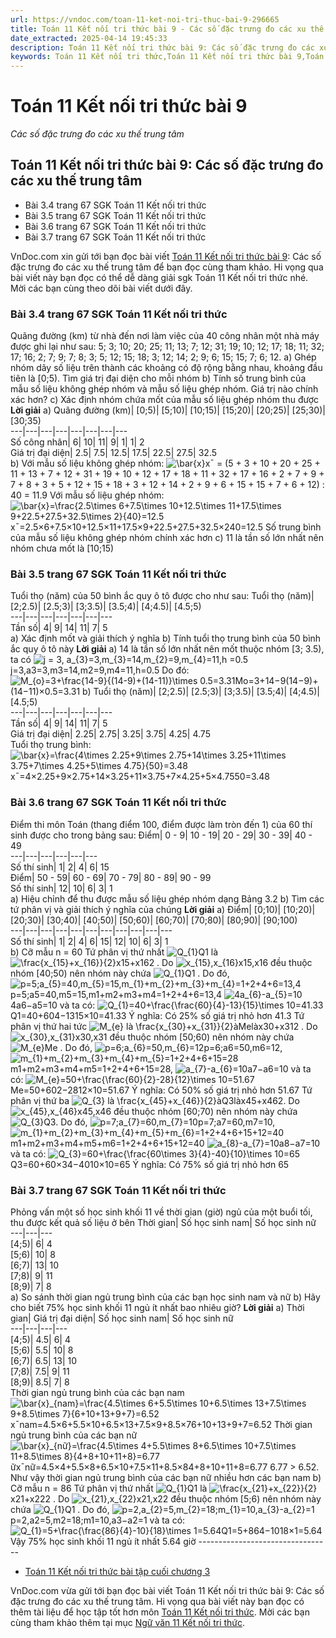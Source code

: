 ```yaml
---
url: https://vndoc.com/toan-11-ket-noi-tri-thuc-bai-9-296665
title: Toán 11 Kết nối tri thức bài 9 - Các số đặc trưng đo các xu thế trung tâm - VnDoc.com
date_extracted: 2025-04-14 19:45:33
description: Toán 11 Kết nối tri thức bài 9: Các số đặc trưng đo các xu thế trung tâm được VnDoc.com sưu tầm và xin gửi tới bạn đọc cùng tham khảo.
keywords: Toán 11 Kết nối tri thức,Toán 11 Kết nối tri thức bài 9,Toán lớp 11 Kết nối tri thức,toán 11 Kết nối tri thức với cuộc sống,bài tập toán 11 Kết nối tri thức với cuộc sống,giải sgk toán 11 kết nối tri thức,giải toán 11 kết nối tri thức,toán 11 kntt,toán 11 kết nối,toán 11,Toán 11 Kết nối tri thức bài 9 Các số đặc trưng đo các xu thế trung tâm,bài 9 Các số đặc trưng đo các xu thế trung tâm,Các số đặc trưng đo các xu thế trung tâm
---
```


# Toán 11 Kết nối tri thức bài 9
 _Các số đặc trưng đo các xu thế trung tâm_
## Toán 11 Kết nối tri thức bài 9: Các số đặc trưng đo các xu thế trung tâm
  * Bài 3.4 trang 67 SGK Toán 11 Kết nối tri thức
  * Bài 3.5 trang 67 SGK Toán 11 Kết nối tri thức
  * Bài 3.6 trang 67 SGK Toán 11 Kết nối tri thức
  * Bài 3.7 trang 67 SGK Toán 11 Kết nối tri thức

VnDoc.com xin gửi tới bạn đọc bài viết [Toán 11 Kết nối tri thức bài 9](<https://vndoc.com/toan-11-ket-noi-tri-thuc-bai-9-296665>): Các số đặc trưng đo các xu thế trung tâm để bạn đọc cùng tham khảo. Hi vọng qua bài viết này bạn đọc có thể dễ dàng giải sgk Toán 11 Kết nối tri thức nhé. Mời các bạn cùng theo dõi bài viết dưới đây.
### Bài 3.4 trang 67 SGK Toán 11 Kết nối tri thức
Quãng đường \(km\) từ nhà đến nơi làm việc của 40 công nhân một nhà máy được ghi lại như sau:
5; 3; 10; 20; 25; 11; 13; 7; 12; 31; 19; 10; 12; 17; 18; 11; 32; 17; 16; 2; 7; 9; 7; 8; 3; 5; 12; 15; 18; 3; 12; 14; 2; 9; 6; 15; 15; 7; 6; 12.
a\) Ghép nhóm dãy số liệu trên thành các khoảng có độ rộng bằng nhau, khoảng đầu tiên là \[0;5\). Tìm giá trị đại diện cho mỗi nhóm
b\) Tính số trung bình của mẫu số liệu không ghép nhóm và mẫu số liệu ghép nhóm. Giá trị nào chính xác hơn?
c\) Xác định nhóm chứa mốt của mẫu số liệu ghép nhóm thu được
**Lời giải**
a\)
Quãng đường \(km\)| \[0;5\)| \[5;10\)| \[10;15\)| \[15;20\)| \[20;25\)| \[25;30\)| \[30;35\)  
---|---|---|---|---|---|---|---  
Số công nhân| 6| 10| 11| 9| 1| 1| 2  
Giá trị đại diện| 2.5| 7.5| 12.5| 17.5| 22.5| 27.5| 32.5  
b\) Với mẫu số liệu không ghép nhóm:
![\\bar{x}](https://i.vdoc.vn/data/image/blank.png)x¯ = \(5 + 3 + 10 + 20 + 25 + 11 + 13 + 7 + 12 + 31 + 19 + 10 + 12 + 17 + 18 + 11 + 32 + 17 + 16 + 2 + 7 + 9 + 7 + 8 + 3 + 5 + 12 + 15 + 18 + 3 + 12 + 14 + 2 + 9 + 6 + 15 + 15 + 7 + 6 + 12\) : 40 = 11.9
Với mẫu số liệu ghép nhóm:
![\\bar{x}=\\frac{2.5\\times 6+7.5\\times 10+12.5\\times 11+17.5\\times 9+22.5+27.5+32.5\\times 2}{40}=12.5](https://i.vdoc.vn/data/image/blank.png)x¯=2.5×6+7.5×10+12.5×11+17.5×9+22.5+27.5+32.5×240=12.5
Số trung bình của mẫu số liệu không ghép nhóm chính xác hơn
c\) 11 là tần số lớn nhất nên nhóm chưa mốt là \[10;15\)
### Bài 3.5 trang 67 SGK Toán 11 Kết nối tri thức
Tuổi thọ \(năm\) của 50 bình ắc quy ô tô được cho như sau:
Tuổi thọ \(năm\)| \[2;2.5\)| \[2.5;3\)| \[3;3.5\)| \[3.5;4\)| \[4;4.5\)| \[4.5;5\)  
---|---|---|---|---|---|---  
Tần số| 4| 9| 14| 11| 7| 5  
a\) Xác định mốt và giải thích ý nghĩa
b\) Tính tuổi thọ trung bình của 50 bình ắc quy ô tô này
**Lời giải**
a\) 14 là tần số lớn nhất nên mốt thuộc nhóm \[3; 3.5\), ta có ![j = 3, a_{3}=3,m_{3}=14,m_{2}=9,m_{4}=11,h =0.5](https://i.vdoc.vn/data/image/blank.png)j=3,a3=3,m3=14,m2=9,m4=11,h=0.5
Do đó: ![M_{o}=3+\\frac{14-9}{\(14-9\)+\(14-11\)}\\times 0.5=3.31](https://i.vdoc.vn/data/image/blank.png)Mo=3+14−9\(14−9\)+\(14−11\)×0.5=3.31
b\)
Tuổi thọ \(năm\)| \[2;2.5\)| \[2.5;3\)| \[3;3.5\)| \[3.5;4\)| \[4;4.5\)| \[4.5;5\)  
---|---|---|---|---|---|---  
Tần số| 4| 9| 14| 11| 7| 5  
Giá trị đại diện| 2.25| 2.75| 3.25| 3.75| 4.25| 4.75  
Tuổi thọ trung bình:
![\\bar{x}=\\frac{4\\times 2.25+9\\times 2.75+14\\times 3.25+11\\times 3.75+7\\times 4.25+5\\times 4.75}{50}=3.48](https://i.vdoc.vn/data/image/blank.png)x¯=4×2.25+9×2.75+14×3.25+11×3.75+7×4.25+5×4.7550=3.48
### Bài 3.6 trang 67 SGK Toán 11 Kết nối tri thức
Điểm thi môn Toán \(thang điểm 100, điểm được làm tròn đến 1\) của 60 thí sinh được cho trong bảng sau:
Điểm| 0 - 9| 10 - 19| 20 - 29| 30 - 39| 40 - 49  
---|---|---|---|---|---  
Số thí sinh| 1| 2| 4| 6| 15  
Điểm| 50 - 59| 60 - 69| 70 - 79| 80 - 89| 90 - 99  
Số thí sinh| 12| 10| 6| 3| 1  
a\) Hiệu chỉnh để thu được mẫu số liệu ghép nhóm dạng Bảng 3.2
b\) Tìm các tứ phân vị và giải thích ý nghĩa của chúng
**Lời giải**
a\)
Điểm| \[0;10\)| \[10;20\)| \[20;30\)| \[30;40\)| \[40;50\)| \[50;60\)| \[60;70\)| \[70;80\)| \[80;90\)| \[90;100\)  
---|---|---|---|---|---|---|---|---|---|---  
Số thí sinh| 1| 2| 4| 6| 15| 12| 10| 6| 3| 1  
b\) Cỡ mẫu n = 60
Tứ phân vị thứ nhất ![Q_{1}](https://i.vdoc.vn/data/image/blank.png)Q1 là ![\\frac{x_{15}+x_{16}}{2}](https://i.vdoc.vn/data/image/blank.png)x15+x162 . Do ![x_{15},x_{16}](https://i.vdoc.vn/data/image/blank.png)x15,x16 đều thuộc nhóm \[40;50\) nên nhóm này chứa ![Q_{1}](https://i.vdoc.vn/data/image/blank.png)Q1 . Do đó, ![p=5;a_{5}=40,m_{5}=15,m_{1}+m_{2}+m_{3}+m_{4}=1+2+4+6=13,4](https://i.vdoc.vn/data/image/blank.png)p=5;a5=40,m5=15,m1+m2+m3+m4=1+2+4+6=13,4
![4a_{6}-a_{5}=10](https://i.vdoc.vn/data/image/blank.png)4a6−a5=10 và ta có:
![Q_{1}=40+\\frac{\\frac{60}{4}-13}{15}\\times 10=41.33](https://i.vdoc.vn/data/image/blank.png)Q1=40+604−1315×10=41.33
Ý nghĩa: Có 25% số giá trị nhỏ hơn 41.3
Tứ phân vị thứ hai tức ![M_{e} là \\frac{x_{30}+x_{31}}{2}](https://i.vdoc.vn/data/image/blank.png)àMelàx30+x312 . Do ![x_{30},x_{31}](https://i.vdoc.vn/data/image/blank.png)x30,x31 đều thuộc nhóm \[50;60\) nên nhóm này chứa ![M_{e}](https://i.vdoc.vn/data/image/blank.png)Me . Do đó, ![p=6;a_{6}=50,m_{6}=12](https://i.vdoc.vn/data/image/blank.png)p=6;a6=50,m6=12,
![m_{1}+m_{2}+m_{3}+m_{4}+m_{5}=1+2+4+6+15=28](https://i.vdoc.vn/data/image/blank.png)m1+m2+m3+m4+m5=1+2+4+6+15=28,
![a_{7}-a_{6}=10](https://i.vdoc.vn/data/image/blank.png)a7−a6=10 và ta có:
![M_{e}=50+\\frac{\\frac{60}{2}-28}{12}\\times 10=51.67](https://i.vdoc.vn/data/image/blank.png)Me=50+602−2812×10=51.67
Ý nghĩa: Có 50% số giá trị nhỏ hơn 51.67
Tứ phân vị thứ ba ![Q_{3} là \\frac{x_{45}+x_{46}}{2}](https://i.vdoc.vn/data/image/blank.png)àQ3làx45+x462. Do ![x_{45},x_{46}](https://i.vdoc.vn/data/image/blank.png)x45,x46 đều thuộc nhóm \[60;70\) nên nhóm này chứa ![Q_{3}](https://i.vdoc.vn/data/image/blank.png)Q3. Do đó, ![p=7;a_{7}=60,m_{7}=10](https://i.vdoc.vn/data/image/blank.png)p=7;a7=60,m7=10,
![m_{1}+m_{2}+m_{3}+m_{4}+m_{5}+m_{6}=1+2+4+6+15+12=40](https://i.vdoc.vn/data/image/blank.png)m1+m2+m3+m4+m5+m6=1+2+4+6+15+12=40
![a_{8}-a_{7}=10](https://i.vdoc.vn/data/image/blank.png)a8−a7=10 và ta có:
![Q_{3}=60+\\frac{\\frac{60\\times 3}{4}-40}{10}\\times 10=65](https://i.vdoc.vn/data/image/blank.png)Q3=60+60×34−4010×10=65
Ý nghĩa: Có 75% số giá trị nhỏ hơn 65
### Bài 3.7 trang 67 SGK Toán 11 Kết nối tri thức
Phỏng vấn một số học sinh khối 11 về thời gian \(giờ\) ngủ của một buổi tối, thu được kết quả số liệu ở bên
Thời gian| Số học sinh nam| Số học sinh nữ  
---|---|---  
\[4;5\)| 6| 4  
\[5;6\)| 10| 8  
\[6;7\)| 13| 10  
\[7;8\)| 9| 11  
\[8;9\)| 7| 8  
a\) So sánh thời gian ngủ trung bình của các bạn học sinh nam và nữ
b\) Hãy cho biết 75% học sinh khối 11 ngủ ít nhất bao nhiêu giờ?
**Lời giải**
a\)
Thời gian| Giá trị đại diện| Số học sinh nam| Số học sinh nữ  
---|---|---|---  
\[4;5\)| 4.5| 6| 4  
\[5;6\)| 5.5| 10| 8  
\[6;7\)| 6.5| 13| 10  
\[7;8\)| 7.5| 9| 11  
\[8;9\)| 8.5| 7| 8  
Thời gian ngủ trung bình của các bạn nam ![\\bar{x}_{nam}=\\frac{4.5\\times 6+5.5\\times 10+6.5\\times 13+7.5\\times 9+8.5\\times 7}{6+10+13+9+7}=6.52](https://i.vdoc.vn/data/image/blank.png)x¯nam=4.5×6+5.5×10+6.5×13+7.5×9+8.5×76+10+13+9+7=6.52
Thời gian ngủ trung bình của các bạn nữ ![\\bar{x}_{nữ}=\\frac{4.5\\times 4+5.5\\times 8+6.5\\times 10+7.5\\times 11+8.5\\times 8}{4+8+10+11+8}=6.77](https://i.vdoc.vn/data/image/blank.png)ữx¯nữ=4.5×4+5.5×8+6.5×10+7.5×11+8.5×84+8+10+11+8=6.77
6.77 > 6.52. Như vậy thời gian ngủ trung bình của các bạn nữ nhiều hơn các bạn nam
b\) Cỡ mẫu n = 86
Tứ phân vị thứ nhất ![Q_{1}](https://i.vdoc.vn/data/image/blank.png)Q1 là ![\\frac{x_{21}+x_{22}}{2}](https://i.vdoc.vn/data/image/blank.png)x21+x222 . Do ![x_{21},x_{22}](https://i.vdoc.vn/data/image/blank.png)x21,x22 đều thuộc nhóm \[5;6\) nên nhóm này chứa ![Q_{1}](https://i.vdoc.vn/data/image/blank.png)Q1 . Do đó, ![p=2,a_{2}=5,m_{2}=18;m_{1}=10,a_{3}-a_{2}=1](https://i.vdoc.vn/data/image/blank.png)p=2,a2=5,m2=18;m1=10,a3−a2=1 và ta có:
![Q_{1}=5+\\frac{\\frac{86}{4}-10}{18}\\times 1=5.64](https://i.vdoc.vn/data/image/blank.png)Q1=5+864−1018×1=5.64
Vậy 75% học sinh khối 11 ngủ ít nhất 5.64 giờ
\---------------------------------
  * [Toán 11 Kết nối tri thức bài tập cuối chương 3](<https://vndoc.com/toan-11-ket-noi-tri-thuc-bai-tap-cuoi-chuong-3-296670>)

VnDoc.com vừa gửi tới bạn đọc bài viết Toán 11 Kết nối tri thức bài 9: Các số đặc trưng đo các xu thế trung tâm. Hi vọng qua bài viết này bạn đọc có thêm tài liệu để học tập tốt hơn môn [Toán 11 Kết nối tri thức](<https://vndoc.com/toan-11-ket-noi-tri-thuc>). Mời các bạn cùng tham khảo thêm tại mục [Ngữ văn 11 Kết nối tri thức](<https://vndoc.com/ngu-van-11-ket-noi-tri-thuc>).
